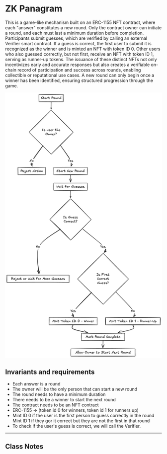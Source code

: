 # ZK Panagram

This is a game-like mechanism built on an ERC-1155 NFT contract, where each "answer" constitutes a new round. Only the contract owner can initiate a round, and each must last a minimum duration before completion. Participants submit guesses, which are verified by calling an external Verifier smart contract. If a guess is correct, the first user to submit it is recognized as the winner and is minted an NFT with token ID 0. Other users who also guessed correctly, but not first, receive an NFT with token ID 1, serving as runner-up tokens. The issuance of these distinct NFTs not only incentivizes early and accurate responses but also creates a verifiable on-chain record of participation and success across rounds, enabling collectible or reputational use cases. A new round can only begin once a winner has been identified, ensuring structured progression through the game.

![diagram](./img/diagram.png)

## Invariants and requirements
- Each answer is a round
- The owner will be the only person that can start a new round
- The round needs to have a minimum duration
- There needs to be a winner to start the next round
- The contract needs to be an NFT contract
 - ERC-1155 -> (token id 0 for winners, token id 1 for runners up)
 - Mint ID 0 if the user is the first person to guess correctly in the round
 Mint ID 1 if they gor it correct but they are not the first in that round
- To check if the user's guess is correct, we will call the Verifier.

--- 

## Class Notes

